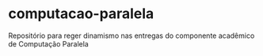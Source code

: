 # computacao-paralela
Repositório para reger dinamismo nas entregas do componente acadêmico de Computação Paralela
